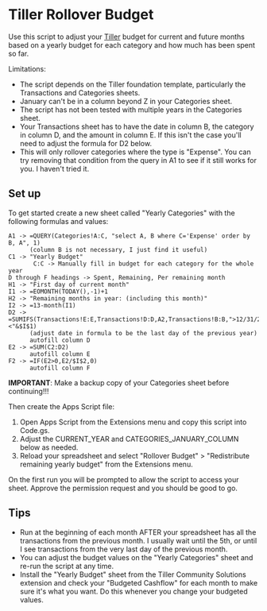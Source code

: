 # Tiller Rollover Budget

Use this script to adjust your [Tiller](https://www.tillerhq.com/) budget for
current and future months based on a yearly budget for each category and how
much has been spent so far.

Limitations:

* The script depends on the Tiller foundation template, particularly the
  Transactions and Categories sheets.
* January can't be in a column beyond Z in your Categories sheet.
* The script has not been tested with multiple years in the Categories sheet.
* Your Transactions sheet has to have the date in column B, the category in
  column D, and the amount in column E. If this isn't the case you'll need to
  adjust the formula for D2 below.
* This will only rollover categories where the type is "Expense". You can try
  removing that condition from the query in A1 to see if it still works for
  you. I haven't tried it.

## Set up

To get started create a new sheet called "Yearly Categories" with the following
formulas and values:

```
A1 -> =QUERY(Categories!A:C, "select A, B where C='Expense' order by B, A", 1)
      (column B is not necessary, I just find it useful)
C1 -> "Yearly Budget"
       C:C -> Manually fill in budget for each category for the whole year
D through F headings -> Spent, Remaining, Per remaining month
H1 -> "First day of current month"
I1 -> =EOMONTH(TODAY(),-1)+1
H2 -> "Remaining months in year: (including this month)"
I2 -> =13-month(I1)
D2 -> =SUMIFS(Transactions!E:E,Transactions!D:D,A2,Transactions!B:B,">12/31/2021",Transactions!B:B,"<"&$I$1)
      (adjust date in formula to be the last day of the previous year)
      autofill column D
E2 -> =SUM(C2:D2)
      autofill column E
F2 -> =IF(E2>0,E2/$I$2,0)
      autofill column F
```

**IMPORTANT**: Make a backup copy of your Categories sheet before continuing!!!

Then create the Apps Script file:

1. Open Apps Script from the Extensions menu and copy this script into Code.gs.
2. Adjust the CURRENT_YEAR and CATEGORIES_JANUARY_COLUMN below as needed.
3. Reload your spreadsheet and select "Rollover Budget" > "Redistribute
   remaining yearly budget" from the Extensions menu.

On the first run you will be prompted to allow the script to access your sheet.
Approve the permission request and you should be good to go.

## Tips

* Run at the beginning of each month AFTER your spreadsheet has all the
  transactions from the previous month. I usually wait until the 5th, or until
  I see transactions from the very last day of the previous month.
* You can adjust the budget values on the "Yearly Categories" sheet and re-run
  the script at any time.
* Install the "Yearly Budget" sheet from the Tiller Community Solutions
  extension and check your "Budgeted Cashflow" for each month to make sure it's
  what you want. Do this whenever you change your budgeted values.

